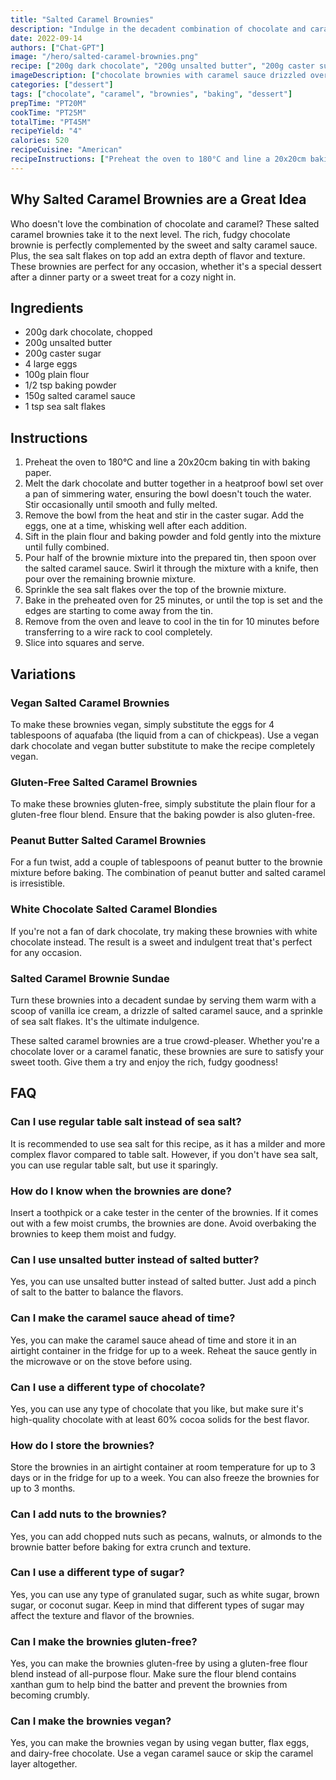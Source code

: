 ```yaml
---
title: "Salted Caramel Brownies"
description: "Indulge in the decadent combination of chocolate and caramel with these salted caramel brownies. Perfect for any occasion, these brownies are sure to impress."
date: 2022-09-14
authors: ["Chat-GPT"]
image: "/hero/salted-caramel-brownies.png"
recipe: ["200g dark chocolate", "200g unsalted butter", "200g caster sugar", "4 large eggs", "100g plain flour", "1/2 tsp baking powder", "150g salted caramel sauce", "1 tsp sea salt flakes"]
imageDescription: ["chocolate brownies with caramel sauce drizzled over them", "a fork ready to cut into one of the brownies", "a glass of milk next to the brownies", "a wooden board with crumbs from the brownies"]
categories: ["dessert"]
tags: ["chocolate", "caramel", "brownies", "baking", "dessert"]
prepTime: "PT20M"
cookTime: "PT25M"
totalTime: "PT45M"
recipeYield: "4"
calories: 520
recipeCuisine: "American"
recipeInstructions: ["Preheat the oven to 180°C and line a 20x20cm baking tin with baking paper.", "Melt the dark chocolate and butter together in a heatproof bowl set over a pan of simmering water, ensuring the bowl doesn't touch the water. Stir occasionally until smooth and fully melted.", "Remove the bowl from the heat and stir in the caster sugar. Add the eggs, one at a time, whisking well after each addition.", "Sift in the plain flour and baking powder and fold gently into the mixture until fully combined.", "Pour half of the brownie mixture into the prepared tin, then spoon over the salted caramel sauce. Swirl it through the mixture with a knife, then pour over the remaining brownie mixture.", "Sprinkle the sea salt flakes over the top of the brownie mixture.", "Bake in the preheated oven for 25 minutes, or until the top is set and the edges are starting to come away from the tin.", "Remove from the oven and leave to cool in the tin for 10 minutes before transferring to a wire rack to cool completely.", "Slice into squares and serve."]
---
```


## Why Salted Caramel Brownies are a Great Idea

Who doesn't love the combination of chocolate and caramel? These salted caramel brownies take it to the next level. The rich, fudgy chocolate brownie is perfectly complemented by the sweet and salty caramel sauce. Plus, the sea salt flakes on top add an extra depth of flavor and texture. These brownies are perfect for any occasion, whether it's a special dessert after a dinner party or a sweet treat for a cozy night in.

## Ingredients

- 200g dark chocolate, chopped
- 200g unsalted butter
- 200g caster sugar
- 4 large eggs
- 100g plain flour
- 1/2 tsp baking powder
- 150g salted caramel sauce
- 1 tsp sea salt flakes

## Instructions

1. Preheat the oven to 180°C and line a 20x20cm baking tin with baking paper.
2. Melt the dark chocolate and butter together in a heatproof bowl set over a pan of simmering water, ensuring the bowl doesn't touch the water. Stir occasionally until smooth and fully melted.
3. Remove the bowl from the heat and stir in the caster sugar. Add the eggs, one at a time, whisking well after each addition.
4. Sift in the plain flour and baking powder and fold gently into the mixture until fully combined.
5. Pour half of the brownie mixture into the prepared tin, then spoon over the salted caramel sauce. Swirl it through the mixture with a knife, then pour over the remaining brownie mixture.
6. Sprinkle the sea salt flakes over the top of the brownie mixture.
7. Bake in the preheated oven for 25 minutes, or until the top is set and the edges are starting to come away from the tin.
8. Remove from the oven and leave to cool in the tin for 10 minutes before transferring to a wire rack to cool completely.
9. Slice into squares and serve.

## Variations

### Vegan Salted Caramel Brownies

To make these brownies vegan, simply substitute the eggs for 4 tablespoons of aquafaba (the liquid from a can of chickpeas). Use a vegan dark chocolate and vegan butter substitute to make the recipe completely vegan.

### Gluten-Free Salted Caramel Brownies

To make these brownies gluten-free, simply substitute the plain flour for a gluten-free flour blend. Ensure that the baking powder is also gluten-free.

### Peanut Butter Salted Caramel Brownies

For a fun twist, add a couple of tablespoons of peanut butter to the brownie mixture before baking. The combination of peanut butter and salted caramel is irresistible.

### White Chocolate Salted Caramel Blondies

If you're not a fan of dark chocolate, try making these brownies with white chocolate instead. The result is a sweet and indulgent treat that's perfect for any occasion.

### Salted Caramel Brownie Sundae

Turn these brownies into a decadent sundae by serving them warm with a scoop of vanilla ice cream, a drizzle of salted caramel sauce, and a sprinkle of sea salt flakes. It's the ultimate indulgence.

These salted caramel brownies are a true crowd-pleaser. Whether you're a chocolate lover or a caramel fanatic, these brownies are sure to satisfy your sweet tooth. Give them a try and enjoy the rich, fudgy goodness!

## FAQ

### Can I use regular table salt instead of sea salt?
It is recommended to use sea salt for this recipe, as it has a milder and more complex flavor compared to table salt. However, if you don't have sea salt, you can use regular table salt, but use it sparingly.

### How do I know when the brownies are done?
Insert a toothpick or a cake tester in the center of the brownies. If it comes out with a few moist crumbs, the brownies are done. Avoid overbaking the brownies to keep them moist and fudgy.

### Can I use unsalted butter instead of salted butter?
Yes, you can use unsalted butter instead of salted butter. Just add a pinch of salt to the batter to balance the flavors.

### Can I make the caramel sauce ahead of time?
Yes, you can make the caramel sauce ahead of time and store it in an airtight container in the fridge for up to a week. Reheat the sauce gently in the microwave or on the stove before using.

### Can I use a different type of chocolate?
Yes, you can use any type of chocolate that you like, but make sure it's high-quality chocolate with at least 60% cocoa solids for the best flavor.

### How do I store the brownies?
Store the brownies in an airtight container at room temperature for up to 3 days or in the fridge for up to a week. You can also freeze the brownies for up to 3 months.

### Can I add nuts to the brownies?
Yes, you can add chopped nuts such as pecans, walnuts, or almonds to the brownie batter before baking for extra crunch and texture.

### Can I use a different type of sugar?
Yes, you can use any type of granulated sugar, such as white sugar, brown sugar, or coconut sugar. Keep in mind that different types of sugar may affect the texture and flavor of the brownies.

### Can I make the brownies gluten-free?
Yes, you can make the brownies gluten-free by using a gluten-free flour blend instead of all-purpose flour. Make sure the flour blend contains xanthan gum to help bind the batter and prevent the brownies from becoming crumbly.

### Can I make the brownies vegan?
Yes, you can make the brownies vegan by using vegan butter, flax eggs, and dairy-free chocolate. Use a vegan caramel sauce or skip the caramel layer altogether.